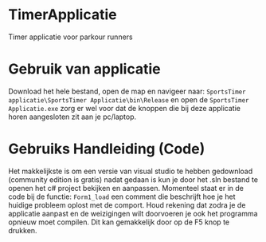 # TimerApplicatie
Timer applicatie voor parkour runners

# Gebruik van applicatie
Download het hele bestand, open de map en navigeer naar: `SportsTimer applicatie\SportsTimer Applicatie\bin\Release` en open de `SportsTimer Applicatie.exe` zorg er wel voor dat de knoppen die bij deze applicatie horen aangesloten zit aan je pc/laptop. 

# Gebruiks Handleiding (Code)
Het makkelijkste is om een versie van visual studio te hebben gedownload (community edition is gratis) nadat gedaan is kun je door het .sln bestand te openen het c# project bekijken en aanpassen. Momenteel staat er in de code bij de functie: `Form1_load` een comment die beschrijft hoe je het huidige probleem oplost met de comport. Houd rekening dat zodra je de applicatie aanpast en de weizigingen wilt doorvoeren je ook het programma opnieuw moet compilen. Dit kan gemakkelijk door op de F5 knop te drukken. 
